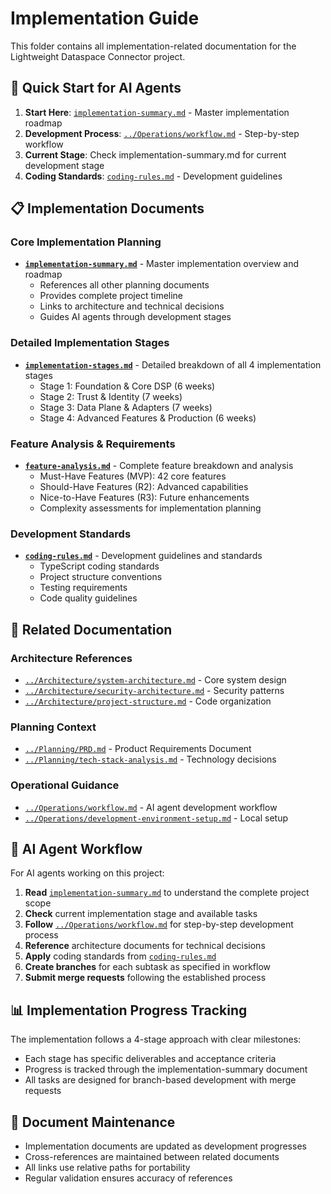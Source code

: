 # Implementation Guide

This folder contains all implementation-related documentation for the Lightweight Dataspace Connector project.

## 🎯 Quick Start for AI Agents

1. **Start Here**: [`implementation-summary.md`](implementation-summary.md) - Master implementation roadmap
2. **Development Process**: [`../Operations/workflow.md`](../Operations/workflow.md) - Step-by-step workflow
3. **Current Stage**: Check implementation-summary.md for current development stage
4. **Coding Standards**: [`coding-rules.md`](coding-rules.md) - Development guidelines

## 📋 Implementation Documents

### Core Implementation Planning
- **[`implementation-summary.md`](implementation-summary.md)** - Master implementation overview and roadmap
  - References all other planning documents
  - Provides complete project timeline
  - Links to architecture and technical decisions
  - Guides AI agents through development stages

### Detailed Implementation Stages
- **[`implementation-stages.md`](implementation-stages.md)** - Detailed breakdown of all 4 implementation stages
  - Stage 1: Foundation & Core DSP (6 weeks)
  - Stage 2: Trust & Identity (7 weeks) 
  - Stage 3: Data Plane & Adapters (7 weeks)
  - Stage 4: Advanced Features & Production (6 weeks)

### Feature Analysis & Requirements
- **[`feature-analysis.md`](feature-analysis.md)** - Complete feature breakdown and analysis
  - Must-Have Features (MVP): 42 core features
  - Should-Have Features (R2): Advanced capabilities
  - Nice-to-Have Features (R3): Future enhancements
  - Complexity assessments for implementation planning

### Development Standards
- **[`coding-rules.md`](coding-rules.md)** - Development guidelines and standards
  - TypeScript coding standards
  - Project structure conventions
  - Testing requirements
  - Code quality guidelines

## 🔗 Related Documentation

### Architecture References
- [`../Architecture/system-architecture.md`](../Architecture/system-architecture.md) - Core system design
- [`../Architecture/security-architecture.md`](../Architecture/security-architecture.md) - Security patterns
- [`../Architecture/project-structure.md`](../Architecture/project-structure.md) - Code organization

### Planning Context
- [`../Planning/PRD.md`](../Planning/PRD.md) - Product Requirements Document
- [`../Planning/tech-stack-analysis.md`](../Planning/tech-stack-analysis.md) - Technology decisions

### Operational Guidance
- [`../Operations/workflow.md`](../Operations/workflow.md) - AI agent development workflow
- [`../Operations/development-environment-setup.md`](../Operations/development-environment-setup.md) - Local setup

## 🚀 AI Agent Workflow

For AI agents working on this project:

1. **Read** [`implementation-summary.md`](implementation-summary.md) to understand the complete project scope
2. **Check** current implementation stage and available tasks
3. **Follow** [`../Operations/workflow.md`](../Operations/workflow.md) for step-by-step development process
4. **Reference** architecture documents for technical decisions
5. **Apply** coding standards from [`coding-rules.md`](coding-rules.md)
6. **Create branches** for each subtask as specified in workflow
7. **Submit merge requests** following the established process

## 📊 Implementation Progress Tracking

The implementation follows a 4-stage approach with clear milestones:
- Each stage has specific deliverables and acceptance criteria
- Progress is tracked through the implementation-summary document
- All tasks are designed for branch-based development with merge requests

## 🔄 Document Maintenance

- Implementation documents are updated as development progresses
- Cross-references are maintained between related documents
- All links use relative paths for portability
- Regular validation ensures accuracy of references